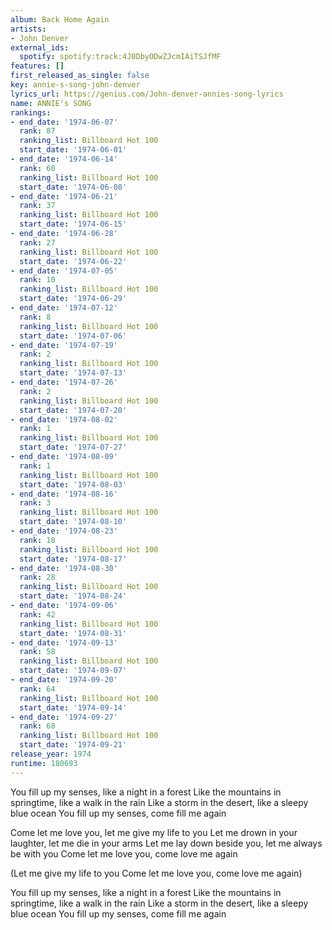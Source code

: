 ```yaml
---
album: Back Home Again
artists:
- John Denver
external_ids:
  spotify: spotify:track:4J0DbyODwZJcmIAiTSJfMF
features: []
first_released_as_single: false
key: annie-s-song-john-denver
lyrics_url: https://genius.com/John-denver-annies-song-lyrics
name: ANNIE's SONG
rankings:
- end_date: '1974-06-07'
  rank: 87
  ranking_list: Billboard Hot 100
  start_date: '1974-06-01'
- end_date: '1974-06-14'
  rank: 60
  ranking_list: Billboard Hot 100
  start_date: '1974-06-08'
- end_date: '1974-06-21'
  rank: 37
  ranking_list: Billboard Hot 100
  start_date: '1974-06-15'
- end_date: '1974-06-28'
  rank: 27
  ranking_list: Billboard Hot 100
  start_date: '1974-06-22'
- end_date: '1974-07-05'
  rank: 10
  ranking_list: Billboard Hot 100
  start_date: '1974-06-29'
- end_date: '1974-07-12'
  rank: 8
  ranking_list: Billboard Hot 100
  start_date: '1974-07-06'
- end_date: '1974-07-19'
  rank: 2
  ranking_list: Billboard Hot 100
  start_date: '1974-07-13'
- end_date: '1974-07-26'
  rank: 2
  ranking_list: Billboard Hot 100
  start_date: '1974-07-20'
- end_date: '1974-08-02'
  rank: 1
  ranking_list: Billboard Hot 100
  start_date: '1974-07-27'
- end_date: '1974-08-09'
  rank: 1
  ranking_list: Billboard Hot 100
  start_date: '1974-08-03'
- end_date: '1974-08-16'
  rank: 3
  ranking_list: Billboard Hot 100
  start_date: '1974-08-10'
- end_date: '1974-08-23'
  rank: 18
  ranking_list: Billboard Hot 100
  start_date: '1974-08-17'
- end_date: '1974-08-30'
  rank: 28
  ranking_list: Billboard Hot 100
  start_date: '1974-08-24'
- end_date: '1974-09-06'
  rank: 42
  ranking_list: Billboard Hot 100
  start_date: '1974-08-31'
- end_date: '1974-09-13'
  rank: 58
  ranking_list: Billboard Hot 100
  start_date: '1974-09-07'
- end_date: '1974-09-20'
  rank: 64
  ranking_list: Billboard Hot 100
  start_date: '1974-09-14'
- end_date: '1974-09-27'
  rank: 68
  ranking_list: Billboard Hot 100
  start_date: '1974-09-21'
release_year: 1974
runtime: 180693
---
```

You fill up my senses, like a night in a forest
Like the mountains in springtime, like a walk in the rain
Like a storm in the desert, like a sleepy blue ocean
You fill up my senses, come fill me again


Come let me love you, let me give my life to you
Let me drown in your laughter, let me die in your arms
Let me lay down beside you, let me always be with you
Come let me love you, come love me again

(Let me give my life to you
Come let me love you, come love me again)


You fill up my senses, like a night in a forest
Like the mountains in springtime, like a walk in the rain
Like a storm in the desert, like a sleepy blue ocean
You fill up my senses, come fill me again
